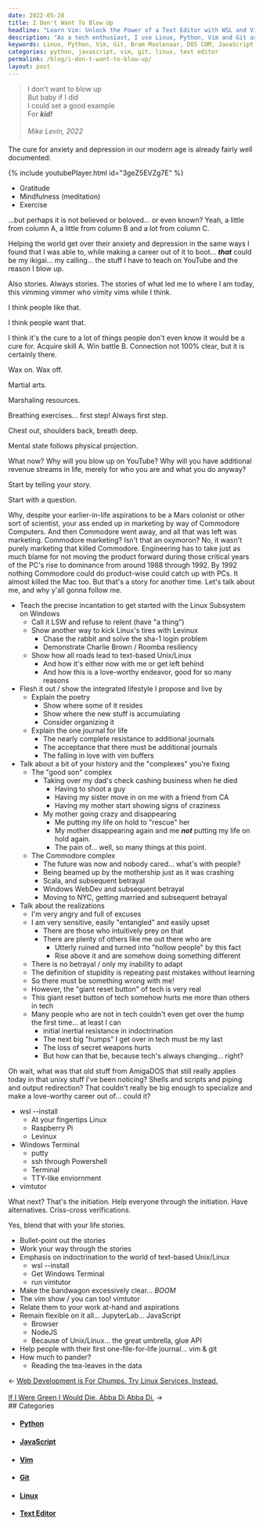 ```yaml
---
date: 2022-05-28
title: I Don't Want To Blow Up
headline: "Learn Vim: Unlock the Power of a Text Editor with WSL and Vimtutor"
description: "As a tech enthusiast, I use Linux, Python, Vim and Git as my go-to tools. I'm a big fan of Bram Moolenaar's plain old Vim from 1991, as it's more future-proof and resistant to obsolescence. Are you looking to learn Vim? I'm encouraging you to do so - just type `wsl --install` in a DOS COM to get started. Vim is a powerful tool and is much more fundamental than the full web stack."
keywords: Linux, Python, Vim, Git, Bram Moolenaar, DOS COM, JavaScript, NodeJS, Text Editor, Terminal, Sun
categories: python, javascript, vim, git, linux, text editor
permalink: /blog/i-don-t-want-to-blow-up/
layout: post
---
```



> I don't want to blow up<br />
> But baby if I did<br />
> I could set a good example<br />
> For ***kid!***<br />
> <br />
> <cite>&#151;Mike Levin, 2022</cite><br />

The cure for anxiety and depression in our modern age is already fairly well
documented:

{% include youtubePlayer.html id="3geZ5EVZg7E" %}

- Gratitude
- Mindfulness (meditation)
- Exercise

...but perhaps it is not believed or beloved... or even known? Yeah, a little
from column A, a little from column B and a lot from column C.

Helping the world get over their anxiety and depression in the same ways I
found that I was able to, while making a career out of it to boot... ***that***
could be my ikigai... my calling... the stuff I have to teach on YouTube and
the reason I blow up.

Also stories. Always stories. The stories of what led me to where I am today,
this vimming vimmer who vimity vims while I think.

I think people like that.

I think people want that.

I think it's the cure to a lot of things people don't even know it would be a
cure for. Acquire skill A. Win battle B. Connection not 100% clear, but it is
certainly there.

Wax on. Wax off.

Martial arts.

Marshaling resources.

Breathing exercises... first step! Always first step.

Chest out, shoulders back, breath deep.

Mental state follows physical projection.

What now? Why will you blow up on YouTube? Why will you have additional revenue
streams in life, merely for who you are and what you do anyway?

Start by telling your story.

Start with a question.

Why, despite your earlier-in-life aspirations to be a Mars colonist or other
sort of scientist, your ass ended up in marketing by way of Commodore
Computers. And then Commodore went away, and all that was left was marketing.
Commodore marketing? Isn't that an oxymoron? No, it wasn't purely marketing
that killed Commodore. Engineering has to take just as much blame for not
moving the product forward during those critical years of the PC's rise to
dominance from around 1988 through 1992. By 1992 nothing Commodore could do
product-wise could catch up with PCs. It almost killed the Mac too. But that's
a story for another time. Let's talk about me, and why y'all gonna follow me.

- Teach the precise incantation to get started with the Linux Subsystem on
  Windows
  - Call it LSW and refuse to relent (have "a thing")
  - Show another way to kick Linux's tires with Levinux
    - Chase the rabbit and solve the sha-1 login problem
    - Demonstrate Charlie Brown / Roomba resiliency
  - Show how all roads lead to text-based Unix/Linux
    - And how it's either now with me or get left behind
    - And how this is a love-worthy endeavor, good for so many reasons
- Flesh it out / show the integrated lifestyle I propose and live by
  - Explain the poetry
    - Show where some of it resides
    - Show where the new stuff is accumulating
    - Consider organizing it
  - Explain the one journal for life
    - The nearly complete resistance to additional journals
    - The acceptance that there must be additional journals
    - The falling in love with vim buffers
- Talk about a bit of your history and the "complexes" you're fixing
  - The "good son" complex
    - Taking over my dad's check cashing business when he died
      - Having to shoot a guy
      - Having my sister move in on me with a friend from CA
      - Having my mother start showing signs of craziness
    - My mother going crazy and disappearing
      - Me putting my life on hold to "rescue" her
      - My mother disappearing again and me ***not*** putting my life on hold
        again.
      - The pain of... well, so many things at this point.
  - The Commodore complex
    - The future was now and nobody cared... what's with people?
    - Being beamed up by the mothership just as it was crashing
    - Scala, and subsequent betrayal
    - Windows WebDev and subsequent betrayal
    - Moving to NYC, getting married and subsequent betrayal
- Talk about the realizations
  - I'm very angry and full of excuses
  - I am very sensitive, easily "entangled" and easily upset
    - There are those who intuitively prey on that
    - There are plenty of others like me out there who are
      - Utterly ruined and turned into "hollow people" by this fact
      - Rise above it and are somehow doing something different
  - There is no betrayal / only my inability to adapt
  - The definition of stupidity is repeating past mistakes without learning
  - So there must be something wrong with me!
  - However, the "giant reset button" of tech is very real
  - This giant reset button of tech somehow hurts me more than others in tech
  - Many people who are not in tech couldn't even get over the hump the first
    time... at least I can
    - initial inertial resistance in indoctrination
    - The next big "humps" I get over in tech must be my last
    - The loss of secret weapons hurts
    - But how can that be, because tech's always changing... right?

Oh wait, what was that old stuff from AmigaDOS that still really applies today
in that unixy stuff I've been noticing? Shells and scripts and piping and
output redirection? That couldn't really be big enough to specialize and make a
love-worthy career out of... could it?

- wsl --install
  - At your fingertips Linux
  - Raspberry Pi
  - Levinux
- Windows Terminal
  - putty
  - ssh through Powershell
  - Terminal
  - TTY-like enviornment
- vimtutor

What next? That's the initiation. Help everyone through the initiation. Have
alternatives. Criss-cross verifications.

Yes, blend that with your life stories.

- Bullet-point out the stories
- Work your way through the stories
- Emphasis on indoctrination to the world of text-based Unix/Linux
  - wsl --install
  - Get Windows Terminal
  - run vimtutor
- Make the bandwagon excessively clear... *BOOM*
- The vim show / you can too! vimtutor
- Relate them to your work at-hand and aspirations
- Remain flexible on it all... JupyterLab... JavaScript
  - Browser
  - NodeJS
  - Because of Unix/Linux... the great umbrella, glue API
- Help people with their first one-file-for-life journal... vim & git
- How much to pander?
  - Reading the tea-leaves in the data


<div class="arrow-links"><div class="post-nav-prev"><span class="arrow">&larr;&nbsp;</span><a href="/blog/web-development-is-for-chumps-try-linux-services-instead/">Web Development is For Chumps. Try Linux Services, Instead.</a></div> &nbsp; <div class="post-nav-next"><a href="/blog/if-i-were-green-i-would-die-abba-di-abba-di/">If I Were Green I Would Die. Abba Di Abba Di.</a><span class="arrow">&nbsp;&rarr;</span></div></div>
## Categories

<ul>
<li><h4><a href='/python/'>Python</a></h4></li>
<li><h4><a href='/javascript/'>JavaScript</a></h4></li>
<li><h4><a href='/vim/'>Vim</a></h4></li>
<li><h4><a href='/git/'>Git</a></h4></li>
<li><h4><a href='/linux/'>Linux</a></h4></li>
<li><h4><a href='/text-editor/'>Text Editor</a></h4></li></ul>